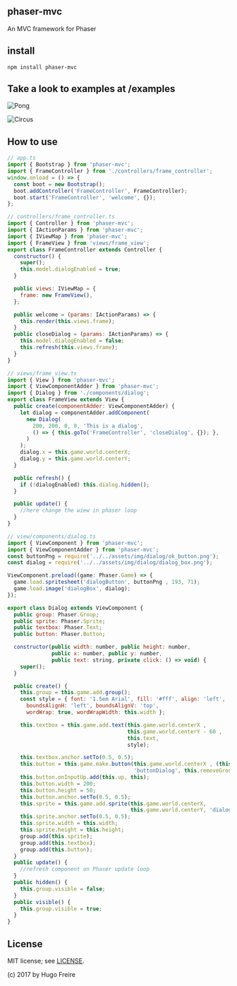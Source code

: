 ## phaser-mvc

An MVC framework for Phaser

## install

```npm install phaser-mvc```

## Take a look to examples at /examples

![Pong](examples/pong/pong.png)

![Circus](examples/circus/circus.png)

## How to use

```javascript
// app.ts
import { Bootstrap } from 'phaser-mvc';
import { FrameController } from './controllers/frame_controller';
window.onload = () => {
  const boot = new Bootstrap();
  boot.addController('FrameController', FrameController);
  boot.start('FrameController', 'welcome', {});
};
```

```javascript
// controllers/frame_controller.ts
import { Controller } from 'phaser-mvc';
import { IActionParams } from 'phaser-mvc';
import { IViewMap } from 'phaser-mvc';
import { FrameView } from 'views/frame_view';
export class FrameController extends Controller {
  constructor() {
    super();
    this.model.dialogEnabled = true;
  }

  public views: IViewMap = {
    frame: new FrameView(),
  };

  public welcome = (params: IActionParams) => {
    this.render(this.views.frame);
  }
  public closeDialog = (params: IActionParams) => {
    this.model.dialogEnabled = false;
    this.refresh(this.views.frame);
  }
}
```

```javascript
// views/frame_view.ts
import { View } from 'phaser-mvc';
import { ViewComponentAdder } from 'phaser-mvc';
import { Dialog } from './components/dialog';
export class FrameView extends View {
  public create(componentAdder: ViewComponentAdder) {
    let dialog = componentAdder.addComponent(
      new Dialog(
        200, 200, 0, 0, 'This is a dialog',
        () => { this.goTo('FrameController', 'closeDialog', {}); },
      )
    );
    dialog.x = this.game.world.centerX;
    dialog.y = this.game.world.centerY;
  }

  public refresh() {
    if (!dialogEnabled) this.dialog.hidden();
  }

  public update() {
    //here change the wiew in phaser loop
  }
}
```

```javascript
// view/components/dialog.ts
import { ViewComponent } from 'phaser-mvc';
import { ViewComponentAdder } from 'phaser-mvc';
const buttonPng = require('../../assets/img/dialog/ok_button.png');
const dialog = require('../../assets/img/dialog/dialog_box.png');

ViewComponent.preload((game: Phaser.Game) => {
  game.load.spritesheet('dialogButton', buttonPng , 193, 71);
  game.load.image('dialogBox', dialog);
});

export class Dialog extends ViewComponent {
  public group: Phaser.Group;
  public sprite: Phaser.Sprite;
  public textbox: Phaser.Text;
  public button: Phaser.Button;

  constructor(public width: number, public height: number,
              public x: number, public y: number,
              public text: string, private click: () => void) {
    super();
  }

  public create() {
    this.group = this.game.add.group();
    const style = { font: '1.5em Arial', fill: '#fff', align: 'left',
      boundsAlignH: 'left', boundsAlignV: 'top',
      wordWrap: true, wordWrapWidth: this.width };

    this.textbox = this.game.add.text(this.game.world.centerX ,
                                      this.game.world.centerY - 60 ,
                                      this.text,
                                      style);

    this.textbox.anchor.setTo(0.5, 0.5);
    this.button = this.game.make.button(this.game.world.centerX , (this.game.world.centerY + 30),
                                        'buttonDialog', this.removeGroup, this, 2, 1, 0);
    this.button.onInputUp.add(this.up, this);
    this.button.width = 200;
    this.button.height = 50;
    this.button.anchor.setTo(0.5, 0.5);
    this.sprite = this.game.add.sprite(this.game.world.centerX,
                                       this.game.world.centerY, 'dialogBox');
    this.sprite.anchor.setTo(0.5, 0.5);
    this.sprite.width = this.width;
    this.sprite.height = this.height;
    group.add(this.sprite);
    group.add(this.textbox);
    group.add(this.button);
  }
  public update() {
    //refresh component on Phaser update loop
  }
  public hidden() {
    this.group.visible = false;
  }
  public visible() {
    this.group.visible = true;
  }
}
```

## License

MIT license; see [LICENSE](./LICENSE).

(c) 2017 by Hugo Freire
